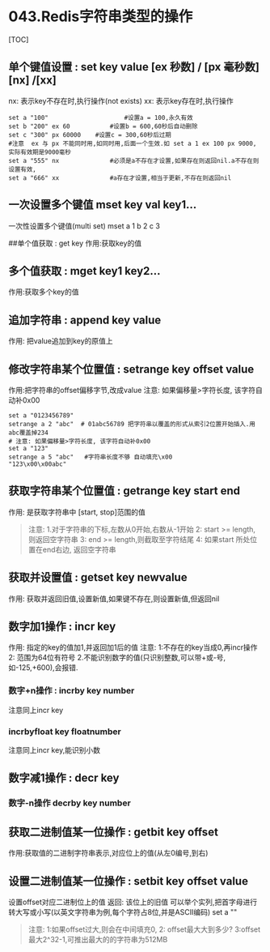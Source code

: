 # 043.Redis字符串类型的操作
[TOC]

## 单个键值设置 : set key value [ex 秒数] / [px 毫秒数]  [nx] /[xx]
nx: 表示key不存在时,执行操作(not exists)
xx: 表示key存在时,执行操作
```shell
set a "100"                     #设置a = 100,永久有效
set b "200" ex 60           #设置b = 600,60秒后自动删除
set c "300" px 60000    #设置c = 300,60秒后过期
#注意  ex 与 px 不能同时用,如同时用,后面一个生效.如 set a 1 ex 100 px 9000, 实际有效期是9000毫秒
set a "555" nx              #必须是a不存在才设置,如果存在则返回nil.a不存在则设置有效,
set a "666" xx              #a存在才设置,相当于更新,不存在则返回nil
```

## 一次设置多个键值 mset  key val key1... 
一次性设置多个键值(multi set) 
mset a 1 b 2 c 3

##单个值获取 : get key 
作用:获取key的值

## 多个值获取 : mget key1 key2...
作用:获取多个key的值

## 追加字符串 : append key value
作用: 把value追加到key的原值上

## 修改字符串某个位置值 : setrange key offset value
作用:把字符串的offset偏移字节,改成value
注意: 如果偏移量>字符长度, 该字符自动补0x00
```shell
set a "0123456789"
setrange a 2 "abc"  # 01abc56789 把字符串以覆盖的形式从索引2位置开始插入.用abc覆盖掉234
# 注意: 如果偏移量>字符长度, 该字符自动补0x00
set a "123"
setrange a 5 "abc"   #字符串长度不够 自动填充\x00
"123\x00\x00abc"
```

## 获取字符串某个位置值 : getrange key start end
作用: 是获取字符串中 [start, stop]范围的值
>注意:
 1.对于字符串的下标,左数从0开始,右数从-1开始
2: start >= length, 则返回空字符串
3: end >= length,则截取至字符结尾
4: 如果start 所处位置在end右边, 返回空字符串

## 获取并设置值 : getset key newvalue
作用: 获取并返回旧值,设置新值,如果键不存在,则设置新值,但返回nil

## 数字加1操作 : incr key
作用: 指定的key的值加1,并返回加1后的值
注意:
1:不存在的key当成0,再incr操作
2: 范围为64位有符号
2.不能识别数字的值(只识别整数,可以带+或-号,如-125,+600),会报错.

### 数字+n操作 : incrby key number
注意同上incr key
### incrbyfloat key floatnumber
注意同上incr key,能识别小数

## 数字减1操作 : decr key

### 数字-n操作 decrby key number

## 获取二进制值某一位操作 : getbit key offset
作用:获取值的二进制字符串表示,对应位上的值(从左0编号,到右)

## 设置二进制值某一位操作 : setbit  key offset value
设置offset对应二进制位上的值
返回: 该位上的旧值
可以举个实列,把首字母进行转大写或小写(以英文字符串为例,每个字符占8位,并是ASCII编码)
set a ""
>注意: 
1:如果offset过大,则会在中间填充0,
2: offset最大大到多少?
3:offset最大2^32-1,可推出最大的的字符串为512MB






